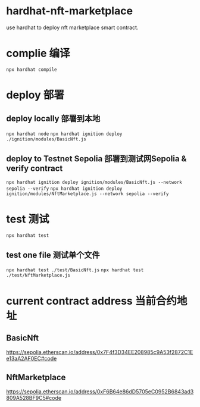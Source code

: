# hardhat-nft-marketplace
use hardhat to deploy nft marketplace smart contract.

# complie 编译

`npx hardhat compile`

# deploy 部署

## deploy locally 部署到本地

`npx hardhat node`
`npx hardhat ignition deploy ./ignition/modules/BasicNft.js`

## deploy to Testnet Sepolia 部署到测试网Sepolia & verify contract

`npx hardhat ignition deploy ignition/modules/BasicNft.js --network sepolia --verify`
`npx hardhat ignition deploy ignition/modules/NftMarketplace.js --network sepolia --verify`

# test 测试

`npx hardhat test`

## test one file 测试单个文件

`npx hardhat test ./test/BasicNft.js`
`npx hardhat test ./test/NftMarketplace.js`

# current contract address 当前合约地址

## BasicNft
https://sepolia.etherscan.io/address/0x7F4f3D34EE208985c9A53f2872C1Ee13aA2AF0EC#code
## NftMarketplace
https://sepolia.etherscan.io/address/0xF6B64e86dD5705eC0952B6843ad3809A528BF9C5#code

